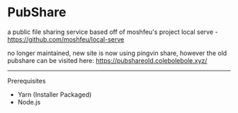 # PubShare

a public file sharing service based off of moshfeu's project local serve - https://github.com/moshfeu/local-serve

no longer maintained, new site is now using pingvin share, however the old pubshare can be visited here: https://pubshareold.colebolebole.xyz/

---

Prerequisites

- Yarn (Installer Packaged)
- Node.js


